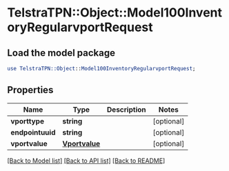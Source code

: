 # TelstraTPN::Object::Model100InventoryRegularvportRequest

## Load the model package
```perl
use TelstraTPN::Object::Model100InventoryRegularvportRequest;
```

## Properties
Name | Type | Description | Notes
------------ | ------------- | ------------- | -------------
**vporttype** | **string** |  | [optional] 
**endpointuuid** | **string** |  | [optional] 
**vportvalue** | [**Vportvalue**](Vportvalue.md) |  | [optional] 

[[Back to Model list]](../README.md#documentation-for-models) [[Back to API list]](../README.md#documentation-for-api-endpoints) [[Back to README]](../README.md)


